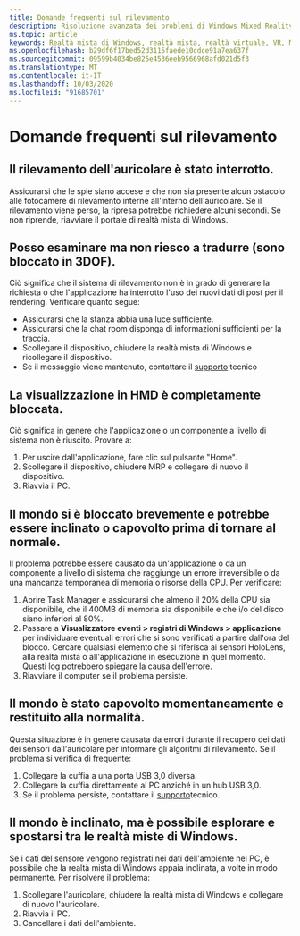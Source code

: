 ```yaml
---
title: Domande frequenti sul rilevamento
description: Risoluzione avanzata dei problemi di Windows Mixed Reality che va oltre la documentazione standard del supporto clienti.
ms.topic: article
keywords: Realtà mista di Windows, realtà mista, realtà virtuale, VR, MR, risoluzione dei problemi, errori, guida, supporto tecnico, monitoraggio
ms.openlocfilehash: b29df6f17bed52d3115faede10cdce91a7ea637f
ms.sourcegitcommit: 09599b4034be825e4536eeb9566968afd021d5f3
ms.translationtype: MT
ms.contentlocale: it-IT
ms.lasthandoff: 10/03/2020
ms.locfileid: "91685701"
---
```

# <a name="tracking-faqs"></a>Domande frequenti sul rilevamento

## <a name="my-headset-has-stopped-tracking"></a>Il rilevamento dell'auricolare è stato interrotto.

Assicurarsi che le spie siano accese e che non sia presente alcun ostacolo alle fotocamere di rilevamento interne all'interno dell'auricolare. Se il rilevamento viene perso, la ripresa potrebbe richiedere alcuni secondi. Se non riprende, riavviare il portale di realtà mista di Windows. 

## <a name="i-can-look-around-but-i-cant-translate-im-stuck-in-3dof"></a>Posso esaminare ma non riesco a tradurre (sono bloccato in 3DOF).

Ciò significa che il sistema di rilevamento non è in grado di generare la richiesta o che l'applicazione ha interrotto l'uso dei nuovi dati di post per il rendering. Verificare quanto segue:
* Assicurarsi che la stanza abbia una luce sufficiente.
* Assicurarsi che la chat room disponga di informazioni sufficienti per la traccia.
* Scollegare il dispositivo, chiudere la realtà mista di Windows e ricollegare il dispositivo.
* Se il messaggio viene mantenuto, contattare il [supporto](https://support.microsoft.com/) tecnico

## <a name="the-view-in-the-hmd-is-completely-frozen"></a>La visualizzazione in HMD è completamente bloccata.

Ciò significa in genere che l'applicazione o un componente a livello di sistema non è riuscito. Provare a:
1. Per uscire dall'applicazione, fare clic sul pulsante "Home".
2. Scollegare il dispositivo, chiudere MRP e collegare di nuovo il dispositivo.
3. Riavvia il PC.

## <a name="the-world-briefly-froze-and-perhaps-tilted-or-flipped-upside-down-before-returning-to-normal"></a>Il mondo si è bloccato brevemente e potrebbe essere inclinato o capovolto prima di tornare al normale.

Il problema potrebbe essere causato da un'applicazione o da un componente a livello di sistema che raggiunge un errore irreversibile o da una mancanza temporanea di memoria o risorse della CPU. Per verificare:
1. Aprire Task Manager e assicurarsi che almeno il 20% della CPU sia disponibile, che il 400MB di memoria sia disponibile e che i/o del disco siano inferiori al 80%.
2. Passare a **Visualizzatore eventi > registri di Windows > applicazione** per individuare eventuali errori che si sono verificati a partire dall'ora del blocco. Cercare qualsiasi elemento che si riferisca ai sensori HoloLens, alla realtà mista o all'applicazione in esecuzione in quel momento. Questi log potrebbero spiegare la causa dell'errore.
3. Riavviare il computer se il problema persiste.

## <a name="the-world-flipped-upside-down-momentarily-and-returned-to-normal"></a>Il mondo è stato capovolto momentaneamente e restituito alla normalità.

Questa situazione è in genere causata da errori durante il recupero dei dati dei sensori dall'auricolare per informare gli algoritmi di rilevamento. Se il problema si verifica di frequente:
1. Collegare la cuffia a una porta USB 3,0 diversa.
2. Collegare la cuffia direttamente al PC anziché in un hub USB 3,0.
3. Se il problema persiste, contattare il [supporto](https://support.microsoft.com/)tecnico.

## <a name="the-world-is-tilted-but-i-can-navigate-and-walk-around-in-windows-mixed-reality"></a>Il mondo è inclinato, ma è possibile esplorare e spostarsi tra le realtà miste di Windows.

Se i dati del sensore vengono registrati nei dati dell'ambiente nel PC, è possibile che la realtà mista di Windows appaia inclinata, a volte in modo permanente. Per risolvere il problema:
1. Scollegare l'auricolare, chiudere la realtà mista di Windows e collegare di nuovo l'auricolare.
2. Riavvia il PC.
3. Cancellare i dati dell'ambiente.


